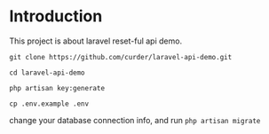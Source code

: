 # Introduction

This project is about laravel reset-ful api demo.

```
git clone https://github.com/curder/laravel-api-demo.git

cd laravel-api-demo

php artisan key:generate

cp .env.example .env
```
change your database connection info, and run `php artisan migrate`
